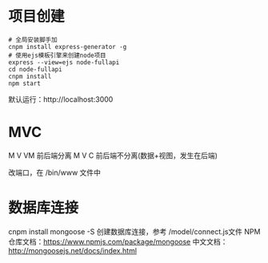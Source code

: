 # 项目创建

```
# 全局安装脚手加
cnpm install express-generator -g
# 使用ejs模板引擎来创建node项目
express --view=ejs node-fullapi
cd node-fullapi
cnpm install
npm start
```
默认运行：http://localhost:3000

# MVC
M   V   VM   前后端分离
M   V   C  前后端不分离(数据+视图，发生在后端)

改端口，在 /bin/www 文件中

# 数据库连接

cnpm install mongoose -S
创建数据库连接，参考 /model/connect.js文件
NPM仓库文档：https://www.npmjs.com/package/mongoose
中文文档：http://mongoosejs.net/docs/index.html
